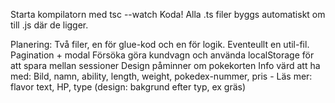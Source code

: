 Starta kompilatorn med tsc --watch
Koda! Alla .ts filer byggs automatiskt om till .js där de ligger.

Planering:
Två filer, en för glue-kod och en för logik. Eventeullt en util-fil.
Pagination + modal
Försöka göra kundvagn och använda localStorage för att spara mellan sessioner
Design påminner om pokekorten
Info värd att ha med: Bild, namn, ability, length, weight, pokedex-nummer, pris - Läs mer: flavor text, HP, type (design: bakgrund efter typ, ex gräs)
